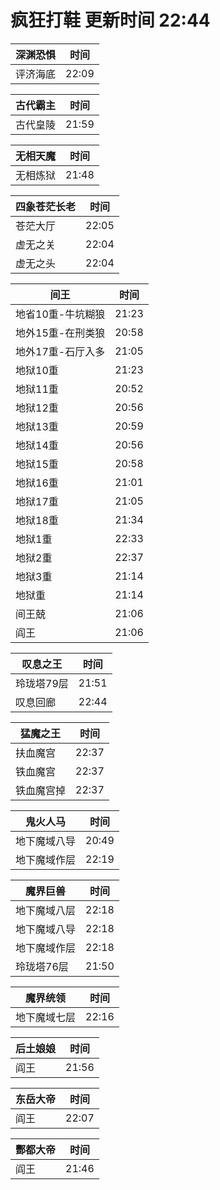 # 疯狂打鞋 更新时间 22:44

| 深渊恐惧   | 时间    |
|--------|-------|
| 评济海底 | 22:09 |

| 古代霸主   | 时间    |
|--------|-------|
| 古代皇陵 | 21:59 |

| 无相天魔   | 时间    |
|--------|-------|
| 无相炼狱 | 21:48 |

| 四象苍茫长老   | 时间    |
|--------|-------|
| 苍茫大厅 | 22:05 |
| 虚无之关 | 22:04 |
| 虚无之头 | 22:04 |

| 间王   | 时间    |
|--------|-------|
| 地省10重-牛坑糊狼 | 21:23 |
| 地外15重-在刑类狼 | 20:58 |
| 地外17重-石厅入多 | 21:05 |
| 地狱10重 | 21:23 |
| 地狱11重 | 20:52 |
| 地狱12重 | 20:56 |
| 地狱13重 | 20:59 |
| 地狱14重 | 20:56 |
| 地狱15重 | 20:58 |
| 地狱16重 | 21:01 |
| 地狱17重 | 21:05 |
| 地狱18重 | 21:34 |
| 地狱1重 | 22:33 |
| 地狱2重 | 22:37 |
| 地狱3重 | 21:14 |
| 地狱重 | 21:14 |
| 间王兢 | 21:06 |
| 阎王 | 21:06 |

| 叹息之王   | 时间    |
|--------|-------|
| 玲珑塔79层 | 21:51 |
| 叹息回廊 | 22:44 |

| 猛魔之王   | 时间    |
|--------|-------|
| 扶血魔宫 | 22:37 |
| 铁血魔宫 | 22:37 |
| 铁血魔宫掉 | 22:37 |

| 鬼火人马   | 时间    |
|--------|-------|
| 地下魔域八导 | 20:49 |
| 地下魔域作层 | 22:19 |

| 魔界巨兽   | 时间    |
|--------|-------|
| 地下魔域八层 | 22:18 |
| 地下魔域八导 | 22:18 |
| 地下魔域作层 | 22:18 |
| 玲珑塔76层 | 21:50 |

| 魔界统领   | 时间    |
|--------|-------|
| 地下魔域七层 | 22:16 |

| 后土娘娘   | 时间    |
|--------|-------|
| 阎王 | 21:56 |

| 东岳大帝   | 时间    |
|--------|-------|
| 阎王 | 22:07 |

| 酆都大帝   | 时间    |
|--------|-------|
| 阎王 | 21:46 |